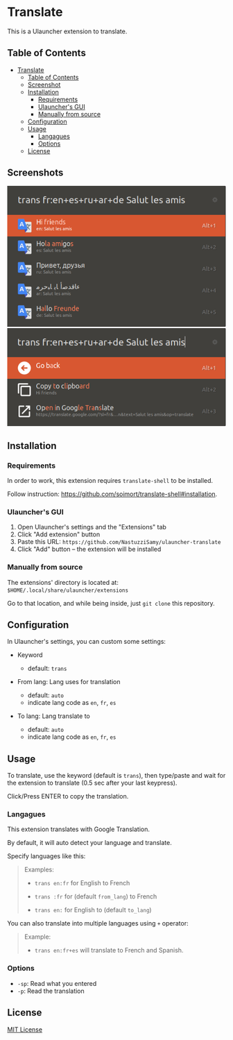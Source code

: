 # Translate

This is a Ulauncher extension to translate.

## Table of Contents

- [Translate](#translate)
  - [Table of Contents](#table-of-contents)
  - [Screenshot](#screenshot)
  - [Installation](#installation)
    - [Requirements](#requirements)
    - [Ulauncher's GUI](#ulaunchers-gui)
    - [Manually from source](#manually-from-source)
  - [Configuration](#configuration)
  - [Usage](#usage)
    - [Langagues](#langagues)
    - [Options](#options)
  - [License](#license)

## Screenshots

![Screenshot](images/screenshot.png)
![Screenshot2](images/screenshot2.png)

## Installation

### Requirements

In order to work, this extension requires `translate-shell` to be installed.

Follow instruction: https://github.com/soimort/translate-shell#installation.

### Ulauncher's GUI

1. Open Ulauncher's settings and the "Extensions" tab
2. Click "Add extension" button
3. Paste this URL: `https://github.com/NastuzziSamy/ulauncher-translate`
4. Click "Add" button – the extension will be installed

### Manually from source

The extensions' directory is located at: `$HOME/.local/share/ulauncher/extensions`

Go to that location, and while being inside, just `git clone` this repository.

## Configuration

In Ulauncher's settings, you can custom some settings:
- Keyword
  - default: `trans`

- From lang: Lang uses for translation
  - default: `auto`
  - indicate lang code as `en`, `fr`, `es`

- To lang: Lang translate to
  - default: `auto`
  - indicate lang code as `en`, `fr`, `es`

## Usage

To translate, use the keyword (default is `trans`), then type/paste and wait for the extension to translate (0.5 sec after your last keypress).

Click/Press ENTER to copy the translation.

### Langagues

This extension translates with Google Translation.

By default, it will auto detect your language and translate.

Specify languages like this:
> Examples:
>
> - `trans en:fr` for English to French
>
> - `trans :fr` for (default `from_lang`) to French
>
> - `trans en:` for English to (default `to_lang`)

You can also translate into multiple languages using `+` operator:
> Example:
>
> - `trans en:fr+es` will translate to French and Spanish.

### Options

- `-sp`: Read what you entered
- `-p`: Read the translation

## License

[MIT License](LICENSE)
